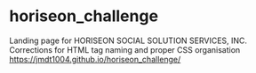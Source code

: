 # horiseon_challenge
Landing page for HORISEON SOCIAL SOLUTION SERVICES, INC.
Corrections for HTML tag naming and proper CSS organisation
https://jmdt1004.github.io/horiseon_challenge/
